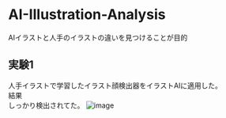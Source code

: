 # AI-Illustration-Analysis
AIイラストと人手のイラストの違いを見つけることが目的

## 実験1
人手イラストで学習したイラスト顔検出器をイラストAIに適用した。\
結果\
しっかり検出されてた。
![image](https://user-images.githubusercontent.com/55880071/195827632-b47b94c6-8f7d-424f-9e5e-916e5bece9e2.png)
